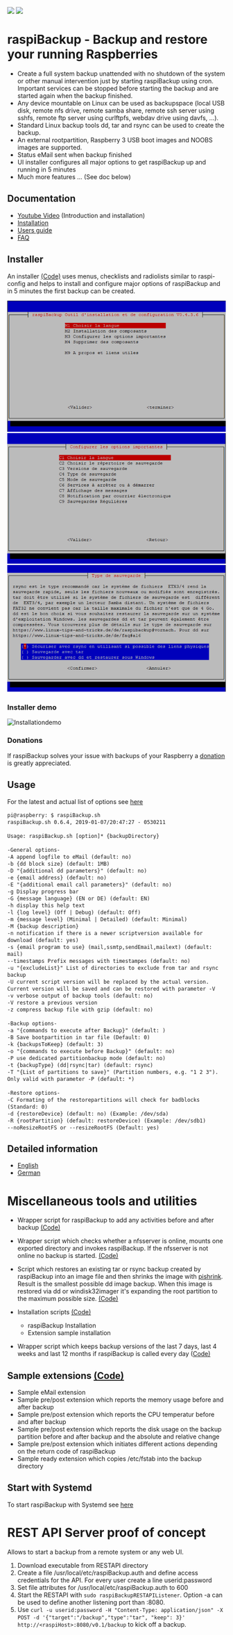 ![](https://img.shields.io/github/release/framps/raspiBackup.svg?style=flat) ![](https://img.shields.io/github/last-commit/framps/raspiBackup.svg?style=flat)

# raspiBackup - Backup and restore your running Raspberries

* Create a full system backup unattended with no shutdown of the system or other manual intervention just by starting raspiBackup using cron. Important services can be stopped before starting the backup and are started again when the backup finished.
* Any device mountable on Linux can be used as backupspace (local USB disk, remote nfs drive, remote samba share, remote ssh server using sshfs, remote ftp server using curlftpfs, webdav drive using davfs, ...).
* Standard Linux backup tools dd, tar and rsync can be used to create the backup.
* An external rootpartition, Raspberry 3 USB boot images and NOOBS images are supported.
* Status eMail sent when backup finished
* UI installer configures all major options to get raspiBackup up and running in 5 minutes
* Much more features ... (See doc below)

## Documentation

* [Youtube Video](https://youtu.be/dICqS0cXbBQ) (Introduction and installation)
* [Installation](https://www.linux-tips-and-tricks.de/en/quickstart-rbk)
* [Users guide](https://www.linux-tips-and-tricks.de/en/backup)
* [FAQ](https://www.linux-tips-and-tricks.de/en/faq)

## Installer
An installer [(Code)](https://github.com/framps/raspiBackup/blob/master/installation/raspiBackupInstallUI.sh) uses menus, checklists and radiolists similar to raspi-config and helps to install and configure major options of raspiBackup and in 5 minutes the first backup can be created.

![Screenshot1](https://github.com/framps/raspiBackup/blob/master/images/raspiBackupInstallUI-1.png)
![Screenshot2](https://github.com/framps/raspiBackup/blob/master/images/raspiBackupInstallUI-2.png)
![Screenshot3](https://github.com/framps/raspiBackup/blob/master/images/raspiBackupInstallUI-3.png)

### Installer demo
![Installationdemo](https://www.linux-tips-and-tricks.de/images/raspiBackupInstall_en.gif)

### Donations

If raspiBackup solves your issue with backups of your Raspberry a [donation](https://www.linux-tips-and-tricks.de/en/backup/#donation) is greatly appreciated.

## Usage

For the latest and actual list of options see [here](https://www.linux-tips-and-tricks.de/en/backup#parameters)

```
pi@raspberry: $ raspiBackup.sh
raspiBackup.sh 0.6.4, 2019-01-07/20:47:27 - 0530211

Usage: raspiBackup.sh [option]* {backupDirectory}

-General options-
-A append logfile to eMail (default: no)
-b {dd block size} (default: 1MB)
-D "{additional dd parameters}" (default: no)
-e {email address} (default: no)
-E "{additional email call parameters}" (default: no)
-g Display progress bar
-G {message language} (EN or DE) (default: EN)
-h display this help text
-l {log level} (Off | Debug) (default: Off)
-m {message level} (Minimal | Detailed) (default: Minimal)
-M {backup description}
-n notification if there is a newer scriptversion available for download (default: yes)
-s {email program to use} (mail,ssmtp,sendEmail,mailext) (default: mail)
--timestamps Prefix messages with timestampes (default: no)
-u "{excludeList}" List of directories to exclude from tar and rsync backup
-U current script version will be replaced by the actual version. Current version will be saved and can be restored with parameter -V
-v verbose output of backup tools (default: no)
-V restore a previous version
-z compress backup file with gzip (default: no)

-Backup options-
-a "{commands to execute after Backup}" (default: )
-B Save bootpartition in tar file (Default: 0)
-k {backupsToKeep} (default: 3)
-o "{commands to execute before Backup}" (default: no)
-P use dedicated partitionbackup mode (default: no)
-t {backupType} (dd|rsync|tar) (default: rsync)
-T "{List of partitions to save}" (Partition numbers, e.g. "1 2 3"). Only valid with parameter -P (default: *)

-Restore options-
-C Formating of the restorepartitions will check for badblocks (Standard: 0)
-d {restoreDevice} (default: no) (Example: /dev/sda)
-R {rootPartition} (default: restoreDevice) (Example: /dev/sdb1)
--noResizeRootFS or --resizeRootFS (Default: yes)
```

## Detailed information

 * [English](https://www.linux-tips-and-tricks.de/en/backup)
 * [German](https://www.linux-tips-and-tricks.de/de/raspibackup)

# Miscellaneous tools and utilities

* Wrapper script for raspiBackup to add any activities before and after backup [(Code)](https://github.com/framps/raspiBackup/blob/master/helper/raspiBackupWrapper.sh)

* Wrapper script which checks whether a nfsserver is online, mounts one exported directory and invokes raspiBackup. If the nfsserver is not online no backup is started. [(Code)](https://github.com/framps/raspiBackup/blob/master/helper/raspiBackupNfsWrapper.sh)

* Script which restores an existing tar or rsync backup created by raspiBackup into an image file and then shrinks the image with [pishrink](https://github.com/Drewsif/PiShrink). Result is the smallest possible dd image backup. When this image is restored via dd or windisk32imager it's expanding the root partition to the maximum possible size. [(Code)](https://github.com/framps/raspiBackup/blob/master/helper/raspiBackupRestore2Image.sh)

* Installation scripts [(Code)](https://github.com/framps/raspiBackup/tree/master/installation)
  * raspiBackup Installation
  * Extension sample installation

* Wrapper script which keeps backup versions of the last 7 days, last 4 weeks and last 12 months if raspiBackup is called every day ([Code)](https://github.com/framps/raspiBackup/blob/master/helper/raspiBackup7412.sh)

## Sample extensions [(Code)](https://github.com/framps/raspiBackup/tree/master/extensions)
* Sample eMail extension
* Sample pre/post extension which reports the memory usage before and after backup
* Sample pre/post extension which reports the CPU temperatur before and after backup
* Sample pre/post extension which reports the disk usage on the backup partition before and after backup and the absolute and relative change
* Sample pre/post extension which initiates different actions depending on the return code of raspiBackup
* Sample ready extension which copies /etc/fstab into the backup directory

## Start with Systemd

To start raspiBackup with Systemd see
[here](installation/systemd/README.md)

# REST API Server proof of concept

Allows to start a backup from a remote system or any web UI.
1. Download executable from RESTAPI directory
2. Create a file /usr/local/etc/raspiBackup.auth and define access credentials for the API. For every user create a line userid:password
3. Set file attributes for /usr/local/etc/raspiBackup.auth to 600
4. Start the RESTAPI with ```sudo raspiBackupRESTAPIListener```. Option -a can be used to define another listening port than :8080.
5. Use ```curl -u userid:password -H "Content-Type: application/json" -X POST -d '{"target":"/backup","type":"tar", "keep": 3}' http://<raspiHost>:8080/v0.1/backup``` to kick off a backup.
